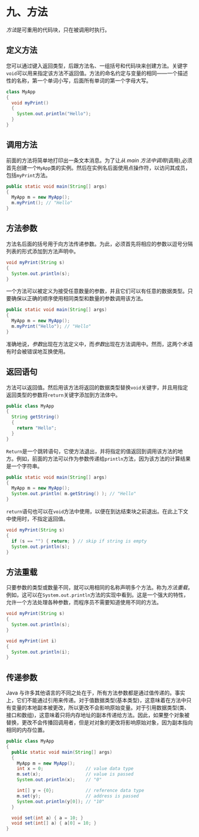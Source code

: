 # 九、方法

*方法*是可重用的代码块，只在被调用时执行。

## 定义方法

您可以通过键入返回类型，后跟方法名、一组括号和代码块来创建方法。关键字`void`可以用来指定该方法不返回值。方法的命名约定与变量的相同——一个描述性的名称，第一个单词小写，后面所有单词的第一个字母大写。

```java
class MyApp
{
  void myPrint()
  {
    System.out.println("Hello");
  }
}

```

## 调用方法

前面的方法将简单地打印出一条文本消息。为了让*从 main 方法中调用*(调用),必须首先创建一个`MyApp`类的实例。然后在实例名后面使用点操作符，以访问其成员，包括`myPrint`方法。

```java
public static void main(String[] args)
{
  MyApp m = new MyApp();
  m.myPrint(); // "Hello"
}

```

## 方法参数

方法名后面的括号用于向方法传递参数。为此，必须首先将相应的参数以逗号分隔列表的形式添加到方法声明中。

```java
void myPrint(String s)
{
  System.out.println(s);
}

```

一个方法可以被定义为接受任意数量的参数，并且它们可以有任意的数据类型。只要确保以正确的顺序使用相同类型和数量的参数调用该方法。

```java
public static void main(String[] args)
{
  MyApp m = new MyApp();
  m.myPrint("Hello"); // "Hello"
}

```

准确地说，*参数*出现在方法定义中，而*参数*出现在方法调用中。然而，这两个术语有时会被错误地互换使用。

## 返回语句

方法可以返回值。然后用该方法将返回的数据类型替换`void`关键字，并且用指定返回类型的参数将`return`关键字添加到方法体中。

```java
public class MyApp
{
  String getString()
  {
    return "Hello";
  }
}

```

`Return`是一个跳转语句，它使方法退出，并将指定的值返回到调用该方法的地方。例如，前面的方法可以作为参数传递给`println`方法，因为该方法的计算结果是一个字符串。

```java
public static void main(String[] args)
{
  MyApp m = new MyApp();
  System.out.println( m.getString() ); // "Hello"
}

```

`return`语句也可以在`void`方法中使用，以便在到达结束块之前退出。在此上下文中使用时，不指定返回值。

```java
void myPrint(String s)
{
  if (s == "") { return; } // skip if string is empty
  System.out.println(s);
}

```

## 方法重载

只要参数的类型或数量不同，就可以用相同的名称声明多个方法。称为*方法重载*，例如，这可以在`System.out.println`方法的实现中看到。这是一个强大的特性，允许一个方法处理各种参数，而程序员不需要知道使用不同的方法。

```java
void myPrint(String s)
{
  System.out.println(s);
}

void myPrint(int i)
{
  System.out.println(i);
}

```

## 传递参数

Java 与许多其他语言的不同之处在于，所有方法参数都是通过值传递的。事实上，它们不能通过引用来传递。对于值数据类型(基本类型)，这意味着在方法中只有变量的本地副本被更改，所以更改不会影响原始变量。对于引用数据类型(类、接口和数组)，这意味着只将内存地址的副本传递给方法。因此，如果整个对象被替换，更改不会传播回调用者，但是对对象的更改将影响原始对象，因为副本指向相同的内存位置。

```java
public class MyApp
{
  public static void main(String[] args)
  {
    MyApp m = new MyApp();
    int x = 0;                // value data type
    m.set(x);                 // value is passed
    System.out.println(x);    // "0"

    int[] y = {0};            // reference data type
    m.set(y);                 // address is passed
    System.out.println(y[0]); // "10"
  }

  void set(int a) { a = 10; }
  void set(int[] a) { a[0] = 10; }
}

```